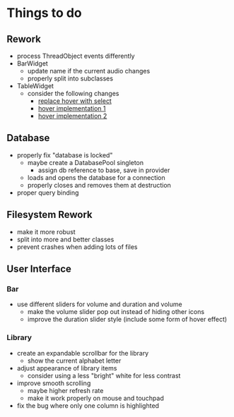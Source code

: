 # Things to do

## Rework
- process ThreadObject events differently
- BarWidget
  - update name if the current audio changes
  - properly split into subclasses
- TableWidget
  - consider the following changes
    - [replace hover with select](https://stackoverflow.com/questions/8644367/how-to-highlight-a-row-in-qtablewidget)
    - [hover implementation 1](https://stackoverflow.com/questions/20565930/qtableview-how-can-i-highlight-the-entire-row-for-mouse-hover)
    - [hover implementation 2](https://stackoverflow.com/questions/23111075/how-to-highlight-the-entire-row-on-mouse-hover-in-qtablewidget-qt5)

## Database
- properly fix "database is locked"
  - maybe create a DatabasePool singleton
    - assign db reference to base, save in provider
  - loads and opens the database for a connection
  - properly closes and removes them at destruction
- proper query binding

## Filesystem Rework
- make it more robust
- split into more and better classes
- prevent crashes when adding lots of files

## User Interface
### Bar
- use different sliders for volume and duration and volume
  - make the volume slider pop out instead of hiding other icons
  - improve the duration slider style (include some form of hover effect)

### Library
- create an expandable scrollbar for the library
  - show the current alphabet letter
- adjust appearance of library items
  - consider using a less "bright" white for less contrast
- improve smooth scrolling
  - maybe higher refresh rate
  - make it work properly on mouse and touchpad
- fix the bug where only one column is highlighted